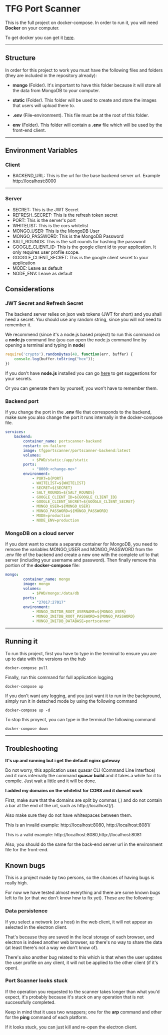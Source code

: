 # TFG Port Scanner
This is the full project on docker-compose. In order to run it, you will need **Docker** on your computer.

To get docker you can get it [here](https://docs.docker.com/get-docker/, "Docker download site").

***

## Structure

In order for this project to work you must have the following files and folders (they are included in the repository already):

* **mongo** (Folder). It's important to have this folder because it will store all the data from MongoDB to your computer.
  
* **static** (Folder). This folder will be used to create and store the images that users will upload there to.

* **.env** (File-environment). This file must be at the root of this folder.

* **env** (Folder). This folder will contain a **.env** file which will be used by the front-end client.

***

## Environment Variables

### Client
* BACKEND_URL: This is the url for the base backend server url. Example http://localhost:8000
***
### Server
* SECRET: This is the JWT Secret
* REFRESH_SECRET: This is the refresh token secret
* PORT: This is the server's port
* WHITELIST: This is the cors whitelist
* MONGO_USER: This is the MongoDB User
* MONGO_PASSWORD: This is the MongoDB Password
* SALT_ROUNDS: This is the salt rounds for hashing the password
* GOOGLE_CLIENT_ID: This is the google client id to your application. It only requires user profile scope.
* GOOGLE_CLIENT_SECRET: This is the google client secret to your application
* MODE: Leave as default
* NODE_ENV: Leave as default

## Considerations

### JWT Secret and Refresh Secret
The backend server relies on json web tokens (JWT for short) and you shall need a secret. You should use any random string, since you will not need to remember it. 

We recommend (since it's a node.js based project) to run this command on a **node.js** command line (you can open the node.js command line by opening a terminal and typing in **node**)
```javascript
require('crypto').randomBytes(48, function(err, buffer) { 
    console.log(buffer.toString("hex")); 
})
```

If you don't have **node.js** installed you can go [here](https://randomkeygen.com/, "Random key generator") to get suggestions for your secrets. 

Or you can generate them by yourself, you won't have to remember them.

### Backend port
If you change the port in the **.env** file that corresponds to the backend, make sure you also change the port it runs internally in the docker-compose file.
```yml
services:
    backend:
        container_name: portscanner-backend
        restart: on-failure
        image: tfgportscanner/portscanner-backend:latest
        volumes:
            - $PWD/static:/app/static
        ports:
            - "8000:<change-me>"
        environment:
            - PORT=${PORT}
            - WHITELIST=${WHITELIST}
            - SECRET=${SECRET}
            - SALT_ROUNDS=${SALT_ROUNDS}
            - GOOGLE_CLIENT_ID=${GOOGLE_CLIENT_ID}
            - GOOGLE_CLIENT_SECRET=${GOOGLE_CLIENT_SECRET}
            - MONGO_USER=${MONGO_USER}
            - MONGO_PASSWORD=${MONGO_PASSWORD}
            - MODE=production
            - NODE_ENV=production
```

### MongoDB on a cloud server
If you dont want to create a separate container for MongoDB, you need to remove the variables MONGO_USER and MONGO_PASSWORD from the .env file of the backend and create a new one with the complete url to that server (including your username and password). Then finally remove this portion of the **docker-compose** file:

```yml
mongo:
        container_name: mongo
        image: mongo
        volumes:
            - $PWD/mongo:/data/db
        ports:
            - "27017:27017"
        environment:
            - MONGO_INITDB_ROOT_USERNAME=${MONGO_USER}
            - MONGO_INITDB_ROOT_PASSWORD=${MONGO_PASSWORD}
            - MONGO_INITDB_DATABASE=portscanner
```
***

## Running it
To run this project, first you have to type in the terminal to ensure you are up to date with the versions on the hub
```
docker-compose pull
``` 

Finally, run this command for full application logging
```
docker-compose up
```

If you don't want any logging, and you just want it to run in the background, simply run it in detached mode by using the following command
```
docker-compose up -d
```

To stop this proyect, you can type in the terminal the following command
```
docker-compose down
```

***

## Troubleshooting

**It's up and running but i get the default nginx gateway**

Do not worry, this application uses quasar CLI (Command Line Interface) and it runs internally the command **quasar build** and it takes a while for it to compile. Just wait a little and it will be done.

**I added my domains on the whitelist for CORS and it doesnt work**

First, make sure that the domains are split by commas (,) and do not contain a bar at the end of the url, such as http://localhost(/).

Also make sure they do not have whitespaces between them. 

This is an invalid example:
http://localhost:8080, http://localhost:8081/

This is a valid example:
http://localhost:8080,http://localhost:8081

Also, you should do the same for the back-end server url in the environment file for the front-end.

## Known bugs
This is a project made by two persons, so the chances of having bugs is really high.

For now we have tested almost everything and there are some known bugs left to fix (or that we don't know how to fix yet). These are the following:

### Data persistence
If you select a network (or a host) in the web client, it will not appear as selected in the electron client. 

That's because they are saved in the local storage of each browser, and electron is indeed another web browser, so there's no way to share the data (at least there's not a way we don't know of).

There's also another bug related to this which is that when the user updates the user profile on any client, it will not be applied to the other client (if it's open).

### Port Scanner looks stuck
If the operation you requested to the scanner takes longer than what you'd expect, it's probably because it's stuck on any operation that is not successfully completed.

Keep in mind that it uses two wrappers; one for the **arp** command and other for the **ping** command of each platform.

If it looks stuck, you can just kill and re-open the electron client.